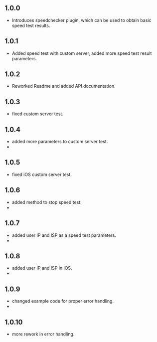 ## 1.0.0
* Introduces speedchecker plugin, which can be used to obtain basic speed test results.

## 1.0.1
* Added speed test with custom server, added more speed test result parameters.

## 1.0.2
* Reworked Readme and added API documentation.

## 1.0.3
* fixed custom server test.

## 1.0.4
* added more parameters to custom server test.
* 
## 1.0.5
* fixed iOS custom server test.

## 1.0.6
* added method to stop speed test.
* 
## 1.0.7
* added user IP and ISP as a speed test parameters.
* 
## 1.0.8
* added user IP and ISP in iOS.
* 
## 1.0.9
* changed example code for proper error handling.
* 
## 1.0.10
* more rework in error handling.


